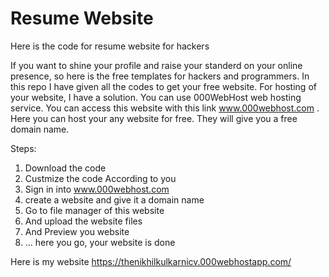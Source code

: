 # Resume Website
Here is the code for resume website for hackers


If you want to shine your profile and raise your standerd on your online presence, so here is the free templates for hackers and programmers.
In this repo I have given all the codes to get your free website. For hosting of your website, I have a solution. You can use 000WebHost web hosting service. You can access this website with this link www.000webhost.com . Here you can host your any website for free. They will give you a free domain name.


Steps:
1) Download the code
2) Custmize the code According to you
3) Sign in into www.000webhost.com
4) create a website and give it a domain name
5) Go to file manager of this website
6) And upload the website files
7) And Preview you website
8) ... here you go, your website is done


Here is my website
https://thenikhilkulkarnicv.000webhostapp.com/

